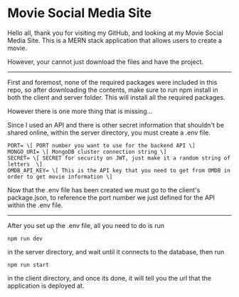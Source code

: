 # Movie Social Media Site

Hello all, thank you for visiting my GitHub, and looking at my Movie Social Media Site. This is a MERN stack application that allows users to create a movie.

However, your cannot just download the files and have the project.

---

First and foremost, none of the required packages were included in this repo, so after downloading the contents, make sure to run npm install in both the client and server folder. This will install all the required packages.

However there is one more thing that is missing...

Since I used an API and there is other secret information that shouldn't be shared online, within the server directory, you must create a .env file.

```
PORT= \[ PORT number you want to use for the backend API \]
MONGO_URI= \[ MongoDB cluster connection string \]
SECRET= \[ SECRET for security on JWT, just make it a random string of letters  \]
OMDB_API_KEY= \[ This is the API key that you need to get from OMDB in order to get movie information \]
```

Now that the .env file has been created we must go to the client's package.json, to reference the port number we just defined for the API within the .env file.

---



After you set up the .env file, all you need to do is run 

`npm run dev`

in the server directory, and wait until it connects to the database, then run

`npm run start`

in the client directory, and once its done, it will tell you the url that the application is deployed at.